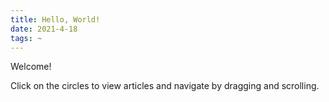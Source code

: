 ```yaml
---
title: Hello, World!
date: 2021-4-18
tags: ~
---
```

Welcome!

Click on the circles to view articles and navigate by dragging and scrolling.